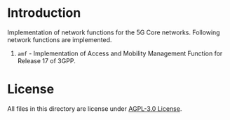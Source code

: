 # Introduction

Implementation of network functions for the 5G Core networks. Following network functions are implemented.

1. `amf` - Implementation of Access and Mobility Management Function for Release 17 of 3GPP.


# License

All files in this directory are license under [AGPL-3.0 License](https://github.com/gabhijit/taxila/main/netfns/LICENSE-AGPL-3.0).
